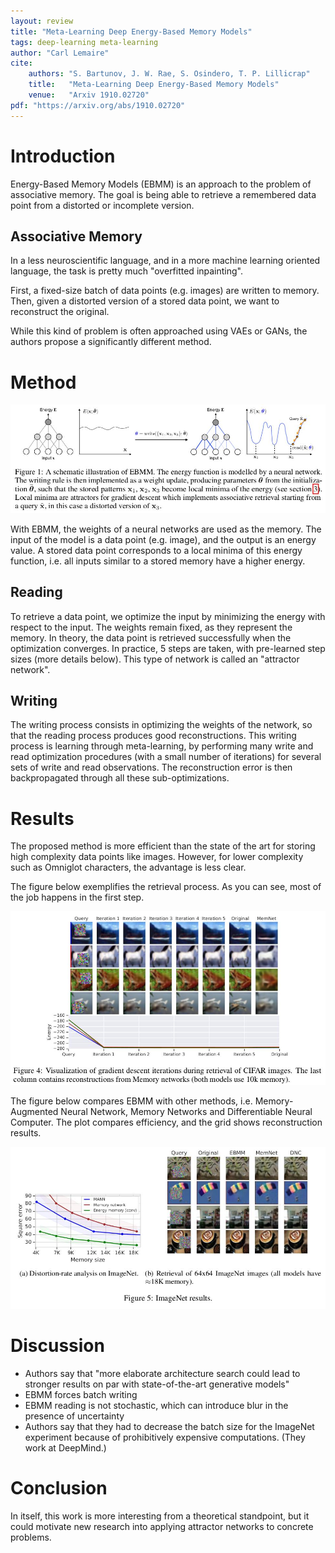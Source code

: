 ```yaml
---
layout: review
title: "Meta-Learning Deep Energy-Based Memory Models"
tags: deep-learning meta-learning
author: "Carl Lemaire"
cite:
    authors: "S. Bartunov, J. W. Rae, S. Osindero, T. P. Lillicrap"
    title:   "Meta-Learning Deep Energy-Based Memory Models"
    venue:   "Arxiv 1910.02720"
pdf: "https://arxiv.org/abs/1910.02720"
---
```


# Introduction

Energy-Based Memory Models (EBMM) is an approach to the problem of associative memory. The goal is being able to retrieve a remembered data point from a distorted or incomplete version.

## Associative Memory

In a less neuroscientific language, and in a more machine learning oriented language, the task is pretty much "overfitted inpainting".

First, a fixed-size batch of data points (e.g. images) are written to memory. Then, given a distorted version of a stored data point, we want to reconstruct the original.

While this kind of problem is often approached using VAEs or GANs, the authors propose a significantly different method.

# Method

![](/article/images/ebmm/fig1.jpg)

With EBMM, the weights of a neural networks are used as the memory. The input of the model is a data point (e.g. image), and the output is an energy value. A stored data point corresponds to a local minima of this energy function, i.e. all inputs similar to a stored memory have a higher energy.

## Reading

To retrieve a data point, we optimize the input by minimizing the energy with respect to the input. The weights remain fixed, as they represent the memory. In theory, the data point is retrieved successfully when the optimization converges. In practice, 5 steps are taken, with pre-learned step sizes (more details below). This type of network is called an "attractor network".

## Writing

The writing process consists in optimizing the weights of the network, so that the reading process produces good reconstructions. This writing process is learning through meta-learning, by performing many write and read optimization procedures (with a small number of iterations) for several sets of write and read observations. The reconstruction error is then backpropagated through all these sub-optimizations.

# Results

The proposed method is more efficient than the state of the art for storing high complexity data points like images. However, for lower complexity such as Omniglot characters, the advantage is less clear.

The figure below exemplifies the retrieval process. As you can see, most of the job happens in the first step.

![](/article/images/ebmm/fig4.jpg)

The figure below compares EBMM with other methods, i.e. Memory-Augmented Neural Network, Memory Networks and Differentiable Neural Computer. The plot compares efficiency, and the grid shows reconstruction results.

![](/article/images/ebmm/fig5.jpg)

# Discussion

* Authors say that "more elaborate architecture search could lead to stronger results on par
with state-of-the-art generative models"
* EBMM forces batch writing
* EBMM reading is not stochastic, which can introduce blur in the presence of uncertainty
* Authors say that they had to decrease the batch size for the ImageNet experiment because of prohibitively expensive computations. (They work at DeepMind.)

# Conclusion

In itself, this work is more interesting from a theoretical standpoint, but it could motivate new research into applying attractor networks to concrete problems.